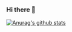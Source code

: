 ### Hi there 👋
[![Anurag's github stats](https://github-readme-stats.vercel.app/api/pin/?username=jhj9109&repo=github-readme-stats&cache_seconds=86400&theme=react)](https://github.com/anuraghazra/github-readme-stats)
<!--
**jhj9109/jhj9109** is a ✨ _special_ ✨ repository because its `README.md` (this file) appears on your GitHub profile.

Here are some ideas to get you started:

- 🔭 I’m currently working on ...
- 🌱 I’m currently learning ...
- 👯 I’m looking to collaborate on ...
- 🤔 I’m looking for help with ...
- 💬 Ask me about ...
- 📫 How to reach me: ...
- 😄 Pronouns: ...
- ⚡ Fun fact: ...
-->
